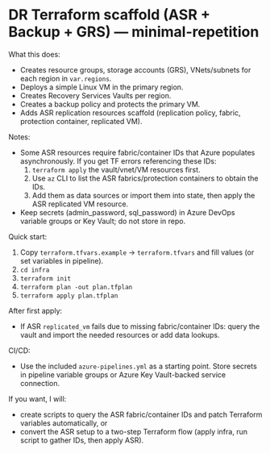 # DR Terraform scaffold (ASR + Backup + GRS) — minimal-repetition

What this does:
- Creates resource groups, storage accounts (GRS), VNets/subnets for each region in `var.regions`.
- Deploys a simple Linux VM in the primary region.
- Creates Recovery Services Vaults per region.
- Creates a backup policy and protects the primary VM.
- Adds ASR replication resources scaffold (replication policy, fabric, protection container, replicated VM).

Notes:
- Some ASR resources require fabric/container IDs that Azure populates asynchronously. If you get TF errors referencing these IDs:
  1. `terraform apply` the vault/vnet/VM resources first.
  2. Use `az` CLI to list the ASR fabrics/protection containers to obtain the IDs.
  3. Add them as data sources or import them into state, then apply the ASR replicated VM resource.
- Keep secrets (admin_password, sql_password) in Azure DevOps variable groups or Key Vault; do not store in repo.

Quick start:
1. Copy `terraform.tfvars.example` → `terraform.tfvars` and fill values (or set variables in pipeline).
2. `cd infra`
3. `terraform init`
4. `terraform plan -out plan.tfplan`
5. `terraform apply plan.tfplan`

After first apply:
- If ASR `replicated_vm` fails due to missing fabric/container IDs: query the vault and import the needed resources or add data lookups.

CI/CD:
- Use the included `azure-pipelines.yml` as a starting point. Store secrets in pipeline variable groups or Azure Key Vault-backed service connection.

If you want, I will:
- create scripts to query the ASR fabric/container IDs and patch Terraform variables automatically, or
- convert the ASR setup to a two-step Terraform flow (apply infra, run script to gather IDs, then apply ASR).
